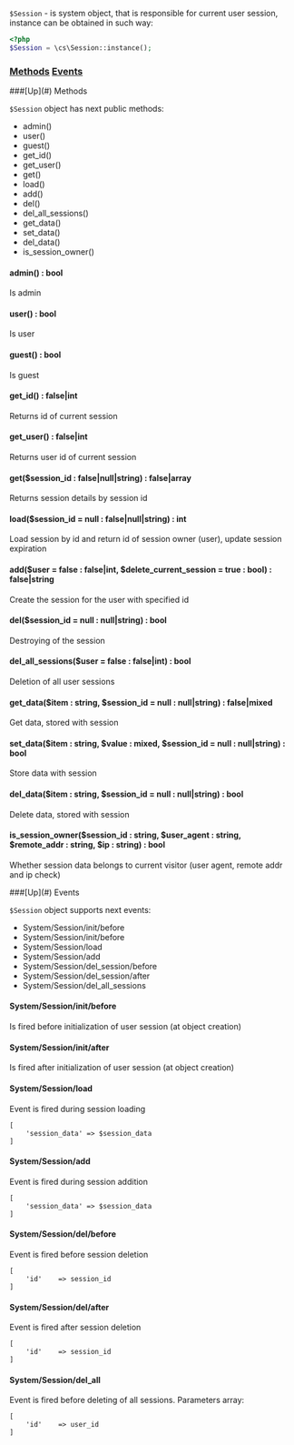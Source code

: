 `$Session` - is system object, that is responsible for current user session, instance can be obtained in such way:
```php
<?php
$Session = \cs\Session::instance();
```

### [Methods](#methods) [Events](#events)

<a name="methods" />
###[Up](#) Methods

`$Session` object has next public methods:
* admin()
* user()
* guest()
* get_id()
* get_user()
* get()
* load()
* add()
* del()
* del_all_sessions()
* get_data()
* set_data()
* del_data()
* is_session_owner()

#### admin() : bool
Is admin

#### user() : bool
Is user

#### guest() : bool
Is guest

#### get_id() : false|int
Returns id of current session

#### get_user() : false|int
Returns user id of current session

#### get($session_id : false|null|string) : false|array
Returns session details by session id

#### load($session_id = null : false|null|string) : int
Load session by id and return id of session owner (user), update session expiration

#### add($user = false : false|int, $delete_current_session = true : bool) : false|string
Create the session for the user with specified id

#### del($session_id = null : null|string) : bool
Destroying of the session

#### del_all_sessions($user = false : false|int) : bool
Deletion of all user sessions

#### get_data($item : string, $session_id = null : null|string) : false|mixed
Get data, stored with session

#### set_data($item : string, $value : mixed, $session_id = null : null|string) : bool
Store data with session

#### del_data($item : string, $session_id = null : null|string) : bool
Delete data, stored with session

#### is_session_owner($session_id : string, $user_agent : string, $remote_addr : string, $ip : string) : bool
Whether session data belongs to current visitor (user agent, remote addr and ip check)

<a name="events" />
###[Up](#) Events

`$Session` object supports next events:
* System/Session/init/before
* System/Session/init/before
* System/Session/load
* System/Session/add
* System/Session/del_session/before
* System/Session/del_session/after
* System/Session/del_all_sessions

#### System/Session/init/before
Is fired before initialization of user session (at object creation)

#### System/Session/init/after
Is fired after initialization of user session (at object creation)

#### System/Session/load
Event is fired during session loading
```
[
    'session_data' => $session_data
]
```

#### System/Session/add
Event is fired during session addition
```
[
    'session_data' => $session_data
]
```

#### System/Session/del/before
Event is fired before session deletion
```
[
    'id'    => session_id
]
```

#### System/Session/del/after
Event is fired after session deletion
```
[
    'id'    => session_id
]
```

#### System/Session/del_all
Event is fired before deleting of all sessions. Parameters array:
```
[
    'id'    => user_id
]
```
